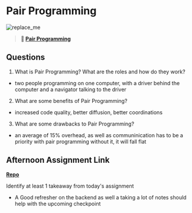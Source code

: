 # Pair Programming

![replace_me](https://codeworks.blob.core.windows.net/public/assets/img/illustrations/placeholder.svg)

> **📖 [Pair Programming](https://codeworksacademy.com/fs-student-guide/resources/wk7/01-Pair-Programming)**

## Questions

1. What is Pair Programming? What are the roles and how do they work?
- two people programming on one computer, with a driver behind the computer and a navigator talking to the driver

2. What are some benefits of Pair Programming?
- increased code quality, better diffusion, better coordinations

3. What are some drawbacks to Pair Programming?
- an average of 15% overhead, as well as communinication has to be a priority with pair programming without it, it will fall flat

## Afternoon Assignment Link

**[Repo](https://github.com/Jacobzeme8/tower)**

Identify at least 1 takeaway from today's assignment

- A Good refresher on the backend as well a taking a lot of notes should help with the upcoming checkpoint
